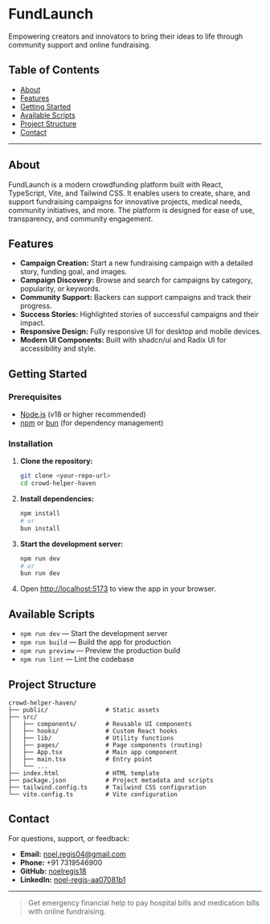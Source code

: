 # FundLaunch

Empowering creators and innovators to bring their ideas to life through community support and online fundraising.

## Table of Contents
- [About](#about)
- [Features](#features)
- [Getting Started](#getting-started)
- [Available Scripts](#available-scripts)
- [Project Structure](#project-structure)
- [Contact](#contact)

---

## About
FundLaunch is a modern crowdfunding platform built with React, TypeScript, Vite, and Tailwind CSS. It enables users to create, share, and support fundraising campaigns for innovative projects, medical needs, community initiatives, and more. The platform is designed for ease of use, transparency, and community engagement.

## Features
- **Campaign Creation:** Start a new fundraising campaign with a detailed story, funding goal, and images.
- **Campaign Discovery:** Browse and search for campaigns by category, popularity, or keywords.
- **Community Support:** Backers can support campaigns and track their progress.
- **Success Stories:** Highlighted stories of successful campaigns and their impact.
- **Responsive Design:** Fully responsive UI for desktop and mobile devices.
- **Modern UI Components:** Built with shadcn/ui and Radix UI for accessibility and style.

## Getting Started

### Prerequisites
- [Node.js](https://nodejs.org/) (v18 or higher recommended)
- [npm](https://www.npmjs.com/) or [bun](https://bun.sh/) (for dependency management)

### Installation
1. **Clone the repository:**
   ```bash
   git clone <your-repo-url>
   cd crowd-helper-haven
   ```
2. **Install dependencies:**
   ```bash
   npm install
   # or
   bun install
   ```
3. **Start the development server:**
   ```bash
   npm run dev
   # or
   bun run dev
   ```
4. Open [http://localhost:5173](http://localhost:5173) to view the app in your browser.

## Available Scripts
- `npm run dev` — Start the development server
- `npm run build` — Build the app for production
- `npm run preview` — Preview the production build
- `npm run lint` — Lint the codebase

## Project Structure
```
crowd-helper-haven/
├── public/                # Static assets
├── src/
│   ├── components/        # Reusable UI components
│   ├── hooks/             # Custom React hooks
│   ├── lib/               # Utility functions
│   ├── pages/             # Page components (routing)
│   ├── App.tsx            # Main app component
│   ├── main.tsx           # Entry point
│   └── ...
├── index.html             # HTML template
├── package.json           # Project metadata and scripts
├── tailwind.config.ts     # Tailwind CSS configuration
└── vite.config.ts         # Vite configuration
```

## Contact
For questions, support, or feedback:
- **Email:** [noel.regis04@gmail.com](mailto:noel.regis04@gmail.com)
- **Phone:** +91 7319546900
- **GitHub:** [noelregis18](https://github.com/noelregis18)
- **LinkedIn:** [noel-regis-aa07081b1](https://www.linkedin.com/in/noel-regis-aa07081b1/)

---

> Get emergency financial help to pay hospital bills and medication bills with online fundraising.
